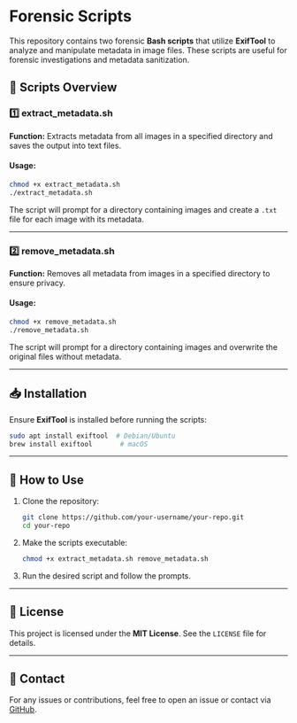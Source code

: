 # Forensic Scripts

This repository contains two forensic **Bash scripts** that utilize **ExifTool** to analyze and manipulate metadata in image files. These scripts are useful for forensic investigations and metadata sanitization.

## 📌 Scripts Overview

### 1️⃣ **extract_metadata.sh**
**Function:** Extracts metadata from all images in a specified directory and saves the output into text files.

#### **Usage:**
```sh
chmod +x extract_metadata.sh
./extract_metadata.sh
```

The script will prompt for a directory containing images and create a `.txt` file for each image with its metadata.

---

### 2️⃣ **remove_metadata.sh**
**Function:** Removes all metadata from images in a specified directory to ensure privacy.

#### **Usage:**
```sh
chmod +x remove_metadata.sh
./remove_metadata.sh
```

The script will prompt for a directory containing images and overwrite the original files without metadata.

---

## 📥 Installation
Ensure **ExifTool** is installed before running the scripts:

```sh
sudo apt install exiftool  # Debian/Ubuntu
brew install exiftool       # macOS
```

---

## 🚀 How to Use
1. Clone the repository:
   ```sh
   git clone https://github.com/your-username/your-repo.git
   cd your-repo
   ```
2. Make the scripts executable:
   ```sh
   chmod +x extract_metadata.sh remove_metadata.sh
   ```
3. Run the desired script and follow the prompts.

---

## 📄 License
This project is licensed under the **MIT License**. See the `LICENSE` file for details.

---

## 📧 Contact
For any issues or contributions, feel free to open an issue or contact via [GitHub](https://github.com/your-username/your-repo/issues).
